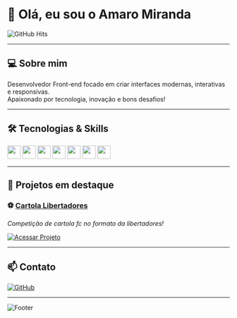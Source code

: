 # 👋 Olá, eu sou o **Amaro Miranda**

![GitHub Hits](https://hits.sh/github.com/AmaroMiranda.svg)

---

## 💻 Sobre mim

Desenvolvedor Front-end focado em criar interfaces modernas, interativas e responsivas.  
Apaixonado por tecnologia, inovação e bons desafios!

---

## 🛠 Tecnologias & Skills

<code><img height="30" src="https://cdn.jsdelivr.net/gh/devicons/devicon/icons/html5/html5-original.svg" /></code>
<code><img height="30" src="https://cdn.jsdelivr.net/gh/devicons/devicon/icons/css3/css3-original.svg" /></code>
<code><img height="30" src="https://cdn.jsdelivr.net/gh/devicons/devicon/icons/javascript/javascript-original.svg" /></code>
<code><img height="30" src="https://cdn.jsdelivr.net/gh/devicons/devicon/icons/flutter/flutter-original.svg" /></code>
<code><img height="30" src="https://cdn.jsdelivr.net/gh/devicons/devicon/icons/bootstrap/bootstrap-plain.svg" /></code>
<code><img height="30" src="https://cdn.jsdelivr.net/gh/devicons/devicon/icons/react/react-original.svg" /></code>
<code><img height="30" src="https://cdn.jsdelivr.net/gh/devicons/devicon/icons/git/git-original.svg" /></code>

---

## 🚀 Projetos em destaque

### ⚽ [Cartola Libertadores](https://cartola-libertadors.onrender.com/)  
_Competição de cartola fc no formato da libertadores!_

[![Acessar Projeto](https://img.shields.io/badge/Visitar-Website-blue?style=for-the-badge&logo=googlechrome&logoColor=white)](https://cartola-libertadors.onrender.com/)

---

## 📫 Contato

[![GitHub](https://img.shields.io/badge/GitHub-181717?style=for-the-badge&logo=github&logoColor=white)](https://github.com/AmaroMiranda)  

---

![Footer](https://img.shields.io/badge/Thank%20you%20for%20visiting-❤️-red?style=for-the-badge)
